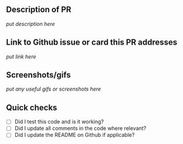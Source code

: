 
## Description of PR

_put description here_

## Link to Github issue or card this PR addresses

_put link here_

## Screenshots/gifs

_put any useful gifs or screenshots here_

## Quick checks
<!-- change the boxes to [x] to make them appear checked -->
- [ ] Did I test this code and is it working?
- [ ] Did I update all comments in the code where relevant?
- [ ] Did I update the README on Github if applicable?
